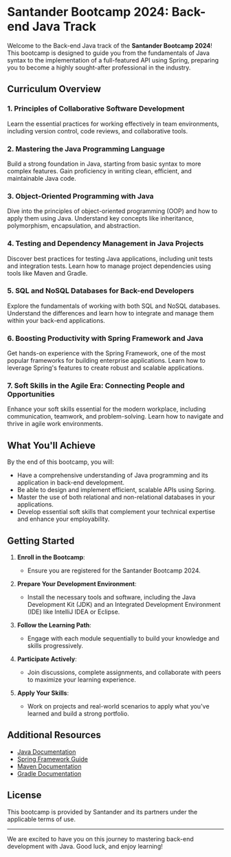 # Santander Bootcamp 2024: Back-end Java Track

Welcome to the Back-end Java track of the **Santander Bootcamp 2024**! This bootcamp is designed to guide you from the fundamentals of Java syntax to the implementation of a full-featured API using Spring, preparing you to become a highly sought-after professional in the industry.

## Curriculum Overview

### 1. Principles of Collaborative Software Development
Learn the essential practices for working effectively in team environments, including version control, code reviews, and collaborative tools.

### 2. Mastering the Java Programming Language
Build a strong foundation in Java, starting from basic syntax to more complex features. Gain proficiency in writing clean, efficient, and maintainable Java code.

### 3. Object-Oriented Programming with Java
Dive into the principles of object-oriented programming (OOP) and how to apply them using Java. Understand key concepts like inheritance, polymorphism, encapsulation, and abstraction.

### 4. Testing and Dependency Management in Java Projects
Discover best practices for testing Java applications, including unit tests and integration tests. Learn how to manage project dependencies using tools like Maven and Gradle.

### 5. SQL and NoSQL Databases for Back-end Developers
Explore the fundamentals of working with both SQL and NoSQL databases. Understand the differences and learn how to integrate and manage them within your back-end applications.

### 6. Boosting Productivity with Spring Framework and Java
Get hands-on experience with the Spring Framework, one of the most popular frameworks for building enterprise applications. Learn how to leverage Spring's features to create robust and scalable applications.

### 7. Soft Skills in the Agile Era: Connecting People and Opportunities
Enhance your soft skills essential for the modern workplace, including communication, teamwork, and problem-solving. Learn how to navigate and thrive in agile work environments.

## What You'll Achieve

By the end of this bootcamp, you will:

- Have a comprehensive understanding of Java programming and its application in back-end development.
- Be able to design and implement efficient, scalable APIs using Spring.
- Master the use of both relational and non-relational databases in your applications.
- Develop essential soft skills that complement your technical expertise and enhance your employability.

## Getting Started

1. **Enroll in the Bootcamp**:
   - Ensure you are registered for the Santander Bootcamp 2024.

2. **Prepare Your Development Environment**:
   - Install the necessary tools and software, including the Java Development Kit (JDK) and an Integrated Development Environment (IDE) like IntelliJ IDEA or Eclipse.

3. **Follow the Learning Path**:
   - Engage with each module sequentially to build your knowledge and skills progressively.

4. **Participate Actively**:
   - Join discussions, complete assignments, and collaborate with peers to maximize your learning experience.

5. **Apply Your Skills**:
   - Work on projects and real-world scenarios to apply what you've learned and build a strong portfolio.

## Additional Resources

- [Java Documentation](https://docs.oracle.com/javase/8/docs/)
- [Spring Framework Guide](https://spring.io/guides)
- [Maven Documentation](https://maven.apache.org/guides/index.html)
- [Gradle Documentation](https://docs.gradle.org/current/userguide/userguide.html)

## License

This bootcamp is provided by Santander and its partners under the applicable terms of use.

---

We are excited to have you on this journey to mastering back-end development with Java. Good luck, and enjoy learning!
